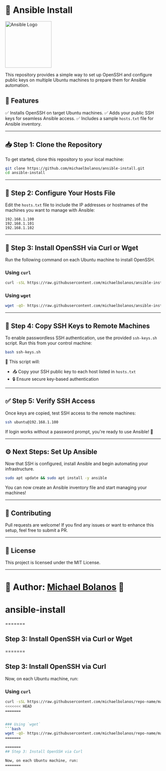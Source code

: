# 🚀 Ansible Install

<img src="https://upload.wikimedia.org/wikipedia/commons/2/24/Ansible_logo.svg" alt="Ansible Logo" width="150"/>

This repository provides a simple way to set up OpenSSH and configure public keys on multiple Ubuntu machines to prepare them for Ansible automation.

## 🌟 Features
✅ Installs OpenSSH on target Ubuntu machines. 
✅ Adds your public SSH keys for seamless Ansible access. 
✅ Includes a sample `hosts.txt` file for Ansible inventory.

---

## 📥 Step 1: Clone the Repository

To get started, clone this repository to your local machine:

```bash
git clone https://github.com/michaelbolanos/ansible-install.git
cd ansible-install
```

---

## 📄 Step 2: Configure Your Hosts File

Edit the `hosts.txt` file to include the IP addresses or hostnames of the machines you want to manage with Ansible:

```plaintext
192.168.1.100
192.168.1.101
192.168.1.102
```

---

## 🔧 Step 3: Install OpenSSH via Curl or Wget

Run the following command on each Ubuntu machine to install OpenSSH.

### Using `curl`
```bash
curl -sSL https://raw.githubusercontent.com/michaelbolanos/ansible-install/main/install_ssh.sh | bash
```

### Using `wget`
```bash
wget -qO- https://raw.githubusercontent.com/michaelbolanos/ansible-install/main/install_ssh.sh | bash
```

---

## 🔑 Step 4: Copy SSH Keys to Remote Machines

To enable passwordless SSH authentication, use the provided `ssh-keys.sh` script. Run this from your control machine:

```bash
bash ssh-keys.sh
```

📌 This script will:
- 📤 Copy your SSH public key to each host listed in `hosts.txt`
- 🔒 Ensure secure key-based authentication

---

## ✅ Step 5: Verify SSH Access

Once keys are copied, test SSH access to the remote machines:

```bash
ssh ubuntu@192.168.1.100
```

If login works without a password prompt, you're ready to use Ansible! 🎉

---

## ⚙️ Next Steps: Set Up Ansible

Now that SSH is configured, install Ansible and begin automating your infrastructure.

```bash
sudo apt update && sudo apt install -y ansible
```

You can now create an Ansible inventory file and start managing your machines!

---

## 🤝 Contributing
Pull requests are welcome! If you find any issues or want to enhance this setup, feel free to submit a PR.

---

## 📜 License
This project is licensed under the MIT License.

---

**👤 Author:** [Michael Bolanos](https://github.com/michaelbolanos) 🚀
=======
# ansible-install
=======
## Step 3: Install OpenSSH via Curl or Wget
=======
## Step 3: Install OpenSSH via Curl

Now, on each Ubuntu machine, run:

### Using `curl`
```bash
curl -sSL https://raw.githubusercontent.com/michaelbolanos/repo-name/main/install_ssh.sh | bash
<<<<<<< HEAD
=======


### Using `wget`
```bash
wget -qO- https://raw.githubusercontent.com/michaelbolanos/repo-name/main/install_ssh.sh | bash
=======

=======
## Step 3: Install OpenSSH via Curl

Now, on each Ubuntu machine, run:
=======
